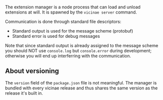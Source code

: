 The extension manager is a node process that can load and unload extensions at will.
It is spawned by the `vicinae server` command.

Communication is done through standard file descriptors:

- Standard output is used for the message scheme (protobuf)
- Standard error is used for debug messages

Note that since standard output is already assigned to the message scheme you should NOT use `console.log` but
`console.error` during development; otherwise you will end up interferring with the communication.

## About versioning

The `version` field of the `package.json` file is not meaningful. The manager is bundled with every vicinae release and thus shares the same version as the release it's built in.
